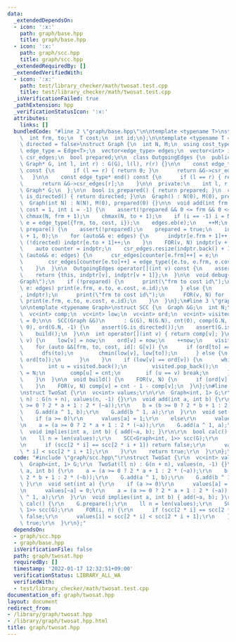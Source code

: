 ```yaml
---
data:
  _extendedDependsOn:
  - icon: ':x:'
    path: graph/base.hpp
    title: graph/base.hpp
  - icon: ':x:'
    path: graph/scc.hpp
    title: graph/scc.hpp
  _extendedRequiredBy: []
  _extendedVerifiedWith:
  - icon: ':x:'
    path: test/library_checker/math/twosat.test.cpp
    title: test/library_checker/math/twosat.test.cpp
  _isVerificationFailed: true
  _pathExtension: hpp
  _verificationStatusIcon: ':x:'
  attributes:
    links: []
  bundledCode: "#line 2 \"graph/base.hpp\"\n\ntemplate <typename T>\nstruct Edge {\n\
    \  int frm, to;\n  T cost;\n  int id;\n};\n\ntemplate <typename T = int, bool\
    \ directed = false>\nstruct Graph {\n  int N, M;\n  using cost_type = T;\n  using\
    \ edge_type = Edge<T>;\n  vector<edge_type> edges;\n  vector<int> indptr;\n  vector<edge_type>\
    \ csr_edges;\n  bool prepared;\n\n  class OutgoingEdges {\n  public:\n    OutgoingEdges(const\
    \ Graph* G, int l, int r) : G(G), l(l), r(r) {}\n\n    const edge_type* begin()\
    \ const {\n      if (l == r) { return 0; }\n      return &G->csr_edges[l];\n \
    \   }\n\n    const edge_type* end() const {\n      if (l == r) { return 0; }\n\
    \      return &G->csr_edges[r];\n    }\n\n  private:\n    int l, r;\n    const\
    \ Graph* G;\n  };\n\n  bool is_prepared() { return prepared; }\n  constexpr bool\
    \ is_directed() { return directed; }\n\n  Graph() : N(0), M(0), prepared(0) {}\n\
    \  Graph(int N) : N(N), M(0), prepared(0) {}\n\n  void add(int frm, int to, T\
    \ cost = 1, int i = -1) {\n    assert(!prepared && 0 <= frm && 0 <= to);\n   \
    \ chmax(N, frm + 1);\n    chmax(N, to + 1);\n    if (i == -1) i = M;\n    auto\
    \ e = edge_type({frm, to, cost, i});\n    edges.eb(e);\n    ++M;\n  }\n\n  void\
    \ prepare() {\n    assert(!prepared);\n    prepared = true;\n    indptr.assign(N\
    \ + 1, 0);\n    for (auto&& e: edges) {\n      indptr[e.frm + 1]++;\n      if\
    \ (!directed) indptr[e.to + 1]++;\n    }\n    FOR(v, N) indptr[v + 1] += indptr[v];\n\
    \    auto counter = indptr;\n    csr_edges.resize(indptr.back() + 1);\n    for\
    \ (auto&& e: edges) {\n      csr_edges[counter[e.frm]++] = e;\n      if (!directed)\n\
    \        csr_edges[counter[e.to]++] = edge_type({e.to, e.frm, e.cost, e.id});\n\
    \    }\n  }\n\n  OutgoingEdges operator[](int v) const {\n    assert(prepared);\n\
    \    return {this, indptr[v], indptr[v + 1]};\n  }\n\n  void debug() {\n    print(\"\
    Graph\");\n    if (!prepared) {\n      print(\"frm to cost id\");\n      for (auto&&\
    \ e: edges) print(e.frm, e.to, e.cost, e.id);\n    } else {\n      print(\"indptr\"\
    , indptr);\n      print(\"frm to cost id\");\n      FOR(v, N) for (auto&& e: (*this)[v])\
    \ print(e.frm, e.to, e.cost, e.id);\n    }\n  }\n};\n#line 3 \"graph/scc.hpp\"\
    \n\ntemplate <typename Graph>\nstruct SCC {\n  Graph &G;\n  int N;\n  int cnt;\n\
    \  vc<int> comp;\n  vc<int> low;\n  vc<int> ord;\n  vc<int> visited;\n  int now\
    \ = 0;\n\n  SCC(Graph &G)\n      : G(G), N(G.N), cnt(0), comp(G.N, 0), low(G.N,\
    \ 0), ord(G.N, -1) {\n    assert(G.is_directed());\n    assert(G.is_prepared());\n\
    \    build();\n  }\n\n  int operator[](int v) { return comp[v]; }\n\n  void dfs(int\
    \ v) {\n    low[v] = now;\n    ord[v] = now;\n    ++now;\n    visited.eb(v);\n\
    \    for (auto &&[frm, to, cost, id]: G[v]) {\n      if (ord[to] == -1) {\n  \
    \      dfs(to);\n        chmin(low[v], low[to]);\n      } else {\n        chmin(low[v],\
    \ ord[to]);\n      }\n    }\n    if (low[v] == ord[v]) {\n      while (1) {\n\
    \        int u = visited.back();\n        visited.pop_back();\n        ord[u]\
    \ = N;\n        comp[u] = cnt;\n        if (u == v) break;\n      }\n      ++cnt;\n\
    \    }\n  }\n\n  void build() {\n    FOR(v, N) {\n      if (ord[v] == -1) dfs(v);\n\
    \    }\n    FOR(v, N) comp[v] = cnt - 1 - comp[v];\n  }\n};\n#line 2 \"graph/twosat.hpp\"\
    \nstruct TwoSat {\r\n  vc<int> values;\r\n\r\n  Graph<int, 1> G;\r\n  TwoSat(ll\
    \ n) : G(n + n), values(n, -1) {}\r\n  void add(int a, int b) {\r\n    a = (a\
    \ >= 0 ? 2 * a + 1 : 2 * (~a));\r\n    b = (b >= 0 ? 2 * b + 1 : 2 * (~b));\r\n\
    \    G.add(a ^ 1, b);\r\n    G.add(b ^ 1, a);\r\n  }\r\n  void set(int a) {\r\n\
    \    if (a >= 0)\r\n      values[a] = 1;\r\n    else\r\n      values[~a] = 0;\r\
    \n    a = (a >= 0 ? 2 * a + 1 : 2 * (~a));\r\n    G.add(a ^ 1, a);\r\n  }\r\n\
    \  void implies(int a, int b) { add(~a, b); }\r\n\r\n  bool calc() {\r\n    G.prepare();\r\
    \n    ll n = len(values);\r\n    SCC<Graph<int, 1>> scc(G);\r\n    FOR(i, n) {\r\
    \n      if (scc[2 * i] == scc[2 * i + 1]) return false;\r\n      values[i] = scc[2\
    \ * i] < scc[2 * i + 1];\r\n    }\r\n    return true;\r\n  }\r\n};\n"
  code: "#include \"graph/scc.hpp\"\r\nstruct TwoSat {\r\n  vc<int> values;\r\n\r\n\
    \  Graph<int, 1> G;\r\n  TwoSat(ll n) : G(n + n), values(n, -1) {}\r\n  void add(int\
    \ a, int b) {\r\n    a = (a >= 0 ? 2 * a + 1 : 2 * (~a));\r\n    b = (b >= 0 ?\
    \ 2 * b + 1 : 2 * (~b));\r\n    G.add(a ^ 1, b);\r\n    G.add(b ^ 1, a);\r\n \
    \ }\r\n  void set(int a) {\r\n    if (a >= 0)\r\n      values[a] = 1;\r\n    else\r\
    \n      values[~a] = 0;\r\n    a = (a >= 0 ? 2 * a + 1 : 2 * (~a));\r\n    G.add(a\
    \ ^ 1, a);\r\n  }\r\n  void implies(int a, int b) { add(~a, b); }\r\n\r\n  bool\
    \ calc() {\r\n    G.prepare();\r\n    ll n = len(values);\r\n    SCC<Graph<int,\
    \ 1>> scc(G);\r\n    FOR(i, n) {\r\n      if (scc[2 * i] == scc[2 * i + 1]) return\
    \ false;\r\n      values[i] = scc[2 * i] < scc[2 * i + 1];\r\n    }\r\n    return\
    \ true;\r\n  }\r\n};"
  dependsOn:
  - graph/scc.hpp
  - graph/base.hpp
  isVerificationFile: false
  path: graph/twosat.hpp
  requiredBy: []
  timestamp: '2022-01-17 12:32:51+09:00'
  verificationStatus: LIBRARY_ALL_WA
  verifiedWith:
  - test/library_checker/math/twosat.test.cpp
documentation_of: graph/twosat.hpp
layout: document
redirect_from:
- /library/graph/twosat.hpp
- /library/graph/twosat.hpp.html
title: graph/twosat.hpp
---
```

